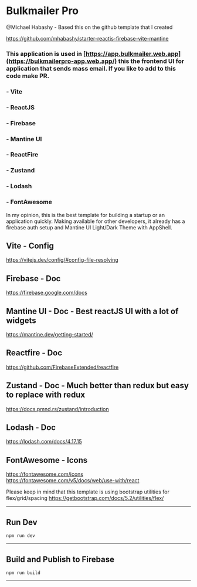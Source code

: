 # Bulkmailer Pro
@Michael Habashy - Based this on the github template that I created 

https://github.com/mhabashy/starter-reactjs-firebase-vite-mantine

### This application is used in [https://app.bulkmailer.web.app](https://bulkmailerpro-app.web.app/) this the frontend UI for application that sends mass email. If you like to add to this code make PR.

### - Vite
### - ReactJS
### - Firebase
### - Mantine UI
### - ReactFire
### - Zustand
### - Lodash
### - FontAwesome

In my opinion, this is the best template for building a startup or an application quickly. Making available for other developers, it already has a firebase auth setup and Mantine UI Light/Dark Theme with AppShell. 

## Vite - Config
https://vitejs.dev/config/#config-file-resolving

## Firebase - Doc
https://firebase.google.com/docs

## Mantine UI - Doc - Best reactJS UI with a lot of widgets
https://mantine.dev/getting-started/

## Reactfire - Doc
https://github.com/FirebaseExtended/reactfire

## Zustand - Doc - Much better than redux but easy to replace with redux
https://docs.pmnd.rs/zustand/introduction

## Lodash - Doc
https://lodash.com/docs/4.17.15

## FontAwesome - Icons
https://fontawesome.com/icons
https://fontawesome.com/v5/docs/web/use-with/react

Please keep in mind that this template is using bootstrap utilities for flex/grid/spacing
https://getbootstrap.com/docs/5.2/utilities/flex/


---

## Run Dev
```
npm run dev
```

---
## Build and Publish to Firebase
```
npm run build
```
---
